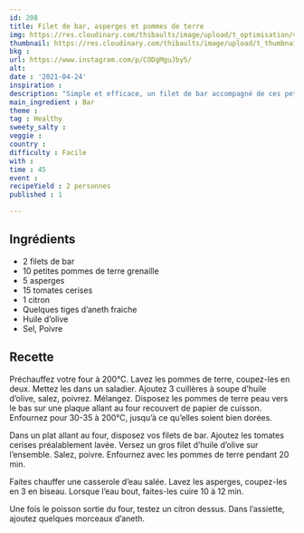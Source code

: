 ```yaml
---
id: 208
title: Filet de bar, asperges et pommes de terre
img: https://res.cloudinary.com/thibaults/image/upload/t_optimisation/v1619279999/Recipes/20210424_filet_bar_asperges.jpg
thumbnail: https://res.cloudinary.com/thibaults/image/upload/t_thumbnail_josie/v1619279999/Recipes/20210424_filet_bar_asperges.jpg
bkg : 
url: https://www.instagram.com/p/CODgMguJby5/
alt: 
date : '2021-04-24'
inspiration : 
description: "Simple et efficace, un filet de bar accompagné de ces petits légumes : asperges, pommes de terre, tomates"
main_ingredient : Bar
theme : 
tag : Healthy
sweety_salty : 
veggie : 
country : 
difficulty : Facile
with : 
time : 45
event : 
recipeYield : 2 personnes
published : 1

---
```


## Ingrédients
 - 2 filets de bar
 - 10 petites pommes de terre grenaille
 - 5 asperges
 - 15 tomates cerises
 - 1 citron
 - Quelques tiges d’aneth fraiche
 - Huile d’olive
 - Sel, Poivre

## Recette
Préchauffez votre four à 200°C. Lavez les pommes de terre, coupez-les en deux. Mettez les dans un saladier. Ajoutez 3 cuillères à soupe d’huile d’olive, salez, poivrez. Mélangez. Disposez les pommes de terre peau vers le bas sur une plaque allant au four recouvert de papier de cuisson. Enfournez pour 30-35 à 200°C, jusqu’à ce qu’elles soient bien dorées.

Dans un plat allant au four, disposez vos filets de bar. Ajoutez les tomates cerises préalablement lavée. Versez un gros filet d’huile d’olive sur l’ensemble. Salez, poivre. Enfournez avec les pommes de terre pendant 20 min.

Faites chauffer une casserole d’eau salée. Lavez les asperges, coupez-les en 3 en biseau. Lorsque l’eau bout, faites-les cuire 10 à 12 min.

Une fois le poisson sortie du four, testez un citron dessus. Dans l’assiette, ajoutez quelques morceaux d’aneth.